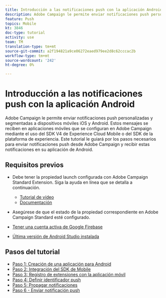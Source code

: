 ```yaml
---
title: Introducción a las notificaciones push con la aplicación Android
description: Adobe Campaign le permite enviar notificaciones push personalizadas y segmentadas a dispositivos móviles iOS y Android. Estos mensajes se reciben en aplicaciones móviles que se configuran en Adobe Campaign mediante el uso del SDK V4 de Experience Cloud Mobile o del SDK de la plataforma de experiencia. Este tutorial le guiará por los pasos necesarios para enviar notificaciones push desde Adobe Campaign y recibir estas notificaciones en su aplicación de Android.
feature: Push
topics: Mobile
kt: 3846
doc-type: tutorial
activity: use
team: TM
translation-type: tm+mt
source-git-commit: a2f194821a9ce06272eaed979ee2d8c62cccac2b
workflow-type: tm+mt
source-wordcount: '242'
ht-degree: 0%

---
```


# Introducción a las notificaciones push con la aplicación Android

Adobe Campaign le permite enviar notificaciones push personalizadas y segmentadas a dispositivos móviles iOS y Android.
Estos mensajes se reciben en aplicaciones móviles que se configuran en Adobe Campaign mediante el uso del SDK V4 de Experience Cloud Mobile o del SDK de la plataforma de experiencia.
Este tutorial le guiará por los pasos necesarios para enviar notificaciones push desde Adobe Campaign y recibir estas notificaciones en su aplicación de Android.

## Requisitos previos

* Debe tener la propiedad launch configurada con Adobe Campaign Standard Extension. Siga la ayuda en línea que se detalla a continuación.
   * [Tutorial de vídeo](https://video.tv.adobe.com/v/26224?quality=12&captions=spa)
   * [Documentación](https://docs.adobe.com/content/help/en/campaign-learn/campaign-standard-tutorials/communication-channels/mobile/configure-mobile-apps-using-aep-sdk.html)

* Asegúrese de que el estado de la propiedad correspondiente en Adobe Campaign Standard esté configurado.
* [Tener una cuenta activa de Google Firebase](https://firebase.google.com)
* [Última versión de Android Studio instalada](https://developer.android.com/studio)

## Pasos del tutorial

* [Paso 1: Creación de una aplicación para Android](/help/tutorial-push-notifications-android/create-android-app.md)
* [Paso 2: Integración del SDK de Mobile](/help/tutorial-push-notifications-android/integrating-with-mobile-sdk.md)
* [Paso 3: Registro de extensiones con la aplicación móvil](/help/tutorial-push-notifications-android/register-mobile-extensions.md)
* [Paso 4: Definir identificador push](/help/tutorial-push-notifications-android/set-push-identifier.md)
* [Paso 5: Propagar notificaciones](/help/tutorial-push-notifications-android/propagate-notification.md)
* [Paso 6 - Enviar notificación push](/help/tutorial-push-notifications-android/send-push-notification.md)
